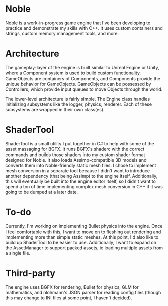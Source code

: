 # Noble
Noble is a work-in-progress game engine that I've been developing to practice and demonstrate my skills with C++. It uses custom containers and strings, custom memory management tools, and more.

# Architecture
The gameplay-layer of the engine is built similar to Unreal Engine or Unity, where a Component system is used to build custom functionality. GameObjects are containers of Components, and Components provide the unique behavior for GameObjects. GameObjects can be possessed by Controllers, which provide input queues to move Objects through the world.

The lower-level architecture is fairly simple. The Engine class handles initializing subsystems like the logger, physics, renderer. Each of these subsystems are wrapped in their own class(es).

# ShaderTool
ShaderTool is a small utility I put together in C# to help with some of the asset massaging for BGFX. It runs BGFX's shaderc with the correct commands and builds those shaders into my custom shader format designed for Noble. It also loads Assimp-compatible 3D models and converts them into Noble-friendly static mesh files. I chose to implement mesh conversion in a separate tool because I didn't want to introduce another dependency (that being Assimp) to the engine itself. Additionally, this will eventually be built into the engine editor itself, so I didn't want to spend a ton of time implementing complex mesh conversion in C++ if it was going to be dumped at a later date.

# To-do
Currently, I'm working on implementing Bullet physics into the engine. Once I feel comfortable with this, I want to move on to fleshing out rendering and implementing more than simple static meshes. At this point, I'd also like to build up ShaderTool to be easier to use. Additionally, I want to expand on the AssetManager to support packed assets, ie loading multiple assets from a single file. 

# Third-party
The engine uses BGFX for rendering, Bullet for physics, GLM for mathematics, and nlohmann's JSON parser for reading config files (though this may change to INI files at some point, I haven't decided).
